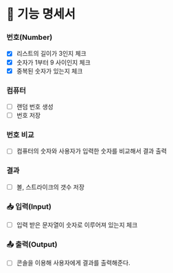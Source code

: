 # 📝 기능 명세서

### 번호(Number)

- [x] 리스트의 길이가 3인지 체크
- [x] 숫자가 1부터 9 사이인지 체크
- [x] 중복된 숫자가 있는지 체크

### 컴퓨터

- [ ] 랜덤 번호 생성
- [ ] 번호 저장

### 번호 비교

- [ ] 컴퓨터의 숫자와 사용자가 입력한 숫자를 비교해서 결과 출력

### 결과

- [ ] 볼, 스트라이크의 갯수 저장

### 📥 입력(Input)

- [ ] 입력 받은 문자열이 숫자로 이루어져 있는지 체크

### 📤 출력(Output)

- [ ] 콘솔을 이용해 사용자에게 결과를 출력해준다.